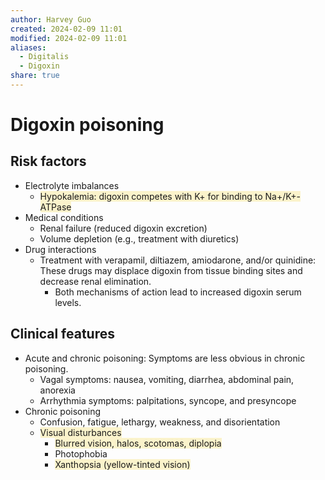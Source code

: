 ```yaml
---
author: Harvey Guo
created: 2024-02-09 11:01
modified: 2024-02-09 11:01
aliases:
  - Digitalis
  - Digoxin
share: true
---
```


# Digoxin poisoning
## Risk factors
- Electrolyte imbalances
	- <span style="background:rgba(240, 200, 0, 0.2)">Hypokalemia: digoxin competes with K+ for binding to Na+/K+-ATPase</span>
- Medical conditions
	- Renal failure (reduced digoxin excretion)
	- Volume depletion (e.g., treatment with diuretics)
- Drug interactions
	- Treatment with verapamil, diltiazem, amiodarone, and/or quinidine: These drugs may displace digoxin from tissue binding sites and decrease renal elimination. 
		- Both mechanisms of action lead to increased digoxin serum levels.
## Clinical features
- Acute and chronic poisoning: Symptoms are less obvious in chronic poisoning.
	- Vagal symptoms: nausea, vomiting, diarrhea, abdominal pain, anorexia
	- Arrhythmia symptoms: palpitations, syncope, and presyncope 
- Chronic poisoning
	- Confusion, fatigue, lethargy, weakness, and disorientation
	- <span style="background:rgba(240, 200, 0, 0.2)">Visual disturbances</span>
		- <span style="background:rgba(240, 200, 0, 0.2)">Blurred vision, halos, scotomas, diplopia</span>
		- Photophobia
		- <span style="background:rgba(240, 200, 0, 0.2)">Xanthopsia (yellow-tinted vision)</span>

